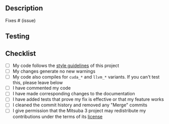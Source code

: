 <!-- Please add the labels (e.g. bug fix, feature, ..) corresponding to this PR -->

## Description

<!-- Please include a summary of the change and which issue is fixed. Please also include relevant motivation and context. -->

Fixes # (issue)

## Testing

<!-- Please describe the tests that you added to verify your changes. -->

## Checklist

<!-- Please make sure to complete this checklist before requesting a review. -->

- [ ] My code follows the [style guidelines](https://mitsuba.readthedocs.io/en/latest/src/developer_guide.html#coding-style) of this project
- [ ] My changes generate no new warnings
- [ ] My code also compiles for `cuda_*` and `llvm_*` variants. If you can't test this, please leave below
- [ ] I have commented my code
- [ ] I have made corresponding changes to the documentation
- [ ] I have added tests that prove my fix is effective or that my feature works
- [ ] I cleaned the commit history and removed any "Merge" commits
- [ ] I give permission that the Mitsuba 3 project may redistribute my contributions under the terms of its [license](https://github.com/mitsuba-renderer/mitsuba/blob/master/LICENSE)
